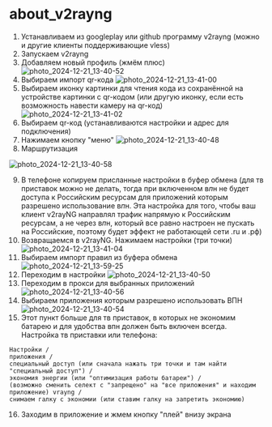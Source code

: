 # about_v2rayng
1. Устанавливаем из googleplay или github программу v2rayng (можно и другие клиенты поддерживающие vless)
2. Запускаем v2rayng
3. Добавляем новый профиль (жмём плюс)
![photo_2024-12-21_13-40-52](https://github.com/user-attachments/assets/d2b91e9d-fdcf-4057-9e91-63d0d63b0bf2)
4. Выбираем импорт qr-кода
![photo_2024-12-21_13-41-00](https://github.com/user-attachments/assets/ca12b979-242e-4e90-bc0b-884420839d12)
5. Выбираем иконку картинки для чтения кода из сохранённой на устройстве картинки с qr-кодом (или другую иконку, если есть возможность навести камеру на qr-код)
![photo_2024-12-21_13-41-02](https://github.com/user-attachments/assets/ee707313-958c-4dbd-9c04-7523c2ec53a3)
6. Выбираем qr-код (устанавливаются настройки и адрес для подключения)
7. Нажимаем кнопку "меню"
![photo_2024-12-21_13-40-48](https://github.com/user-attachments/assets/d1247694-56db-4c23-b977-740a0d4e0f55)
8. Маршрутизация

![photo_2024-12-21_13-40-58](https://github.com/user-attachments/assets/56ddcb98-5a35-40fb-aeb0-69a4b65c1734)

9. В телефоне копируем присланные настройки в буфер обмена (для тв приставок можно не делать, тогда при включенном в*п*н не будет доступа к Российским ресурсам для приложений которым разрешено использование в*п*н. Эта настройка для того, чтобы ваш клиент v2rayNG направлял трафик напрямую к Российским ресурсам, а не через в*п*н, который все равно настроен не пускать на Российские, поэтому будет эффект не работающей сети .ru и .рф)
10. Возвращаемся в v2rayNG. Нажимаем настройки (три точки)
![photo_2024-12-21_13-41-04](https://github.com/user-attachments/assets/f40a4d60-3b90-4d0b-8063-461b754d7982)
11. Выбираем импорт правил из буфера обмена
![photo_2024-12-21_13-59-25](https://github.com/user-attachments/assets/9b4b9e9a-91ff-41d0-a7b1-d869ab277efb)
12. Переходим в настройки
![photo_2024-12-21_13-40-50](https://github.com/user-attachments/assets/3b155146-376c-4ef1-ac69-97410d977543)
13. Переходим в прокси для выбранных приложений
![photo_2024-12-21_13-40-56](https://github.com/user-attachments/assets/1968eeb9-3eaf-4d62-89b0-018651cc09e3)
14. Выбираем приложения которым разрешено использовать ВПН
![photo_2024-12-21_13-40-54](https://github.com/user-attachments/assets/2c1c6458-5906-47ab-b666-ad5a1f11985b)
15. Этот пункт больше для тв приставок, в которых не экономим батарею и для удобства  впн должен быть включен всегда. Настройка тв приставки или телефона:
```
Настройки /
приложения /
специальный доступ (или сначала нажать три точки и там найти "специальный доступ") /
экономия энергии (или "оптимизация работы батареи") /
(возможно сменить селект с "запрещено" на "все приложения" и находим приложение) vrayng /
снимаем галку с экономии (или ставим галку на запретить экономию)
```
16. Заходим в приложение и жмем кнопку "плей" внизу экрана
